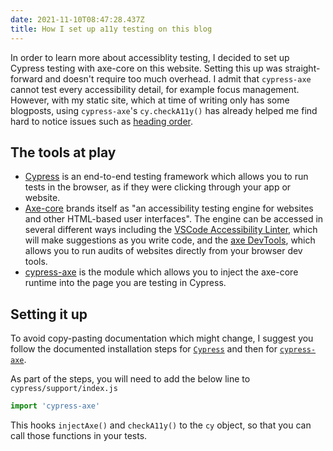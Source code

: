```yaml
---
date: 2021-11-10T08:47:28.437Z
title: How I set up a11y testing on this blog
---
```


In order to learn more about accessiblity testing, I decided to set up Cypress testing with axe-core on this website. Setting this up was straight-forward and doesn't require too much overhead. I admit that `cypress-axe` cannot test every accessibility detail, for example focus management. However, with my static site, which at time of writing only has some blogposts, using `cypress-axe`'s `cy.checkA11y()` has already helped me find hard to notice issues such as [heading order](https://dequeuniversity.com/rules/axe/4.0/heading-order).

## The tools at play

* [Cypress](https://www.cypress.io/) is an end-to-end testing framework which allows you to run tests in the browser, as if they were clicking through your app or website. 
* [Axe-core](https://github.com/dequelabs/axe-core) brands itself as "an accessibility testing engine for websites and other HTML-based user interfaces". The engine can be accessed in several different ways including the [VSCode Accessibility Linter](https://marketplace.visualstudio.com/items?itemName=deque-systems.vscode-axe-linter), which will make suggestions as you write code, and the [axe DevTools](https://www.deque.com/axe/devtools/), which allows you to run audits of websites directly from your browser dev tools.
* [cypress-axe](https://github.com/component-driven/cypress-axe) is the module which allows you to inject the axe-core runtime into the page you are testing in Cypress.

## Setting it up

To avoid copy-pasting documentation which might change, I suggest you follow the documented installation steps for [`Cypress`](https://docs.cypress.io/guides/getting-started/installing-cypress) and then for [`cypress-axe`](https://github.com/component-driven/cypress-axe).

As part of the steps, you will need to add the below line to `cypress/support/index.js`

```js
import 'cypress-axe'
```

This hooks `injectAxe()` and `checkA11y()` to the `cy` object, so that you can call those functions in your tests.